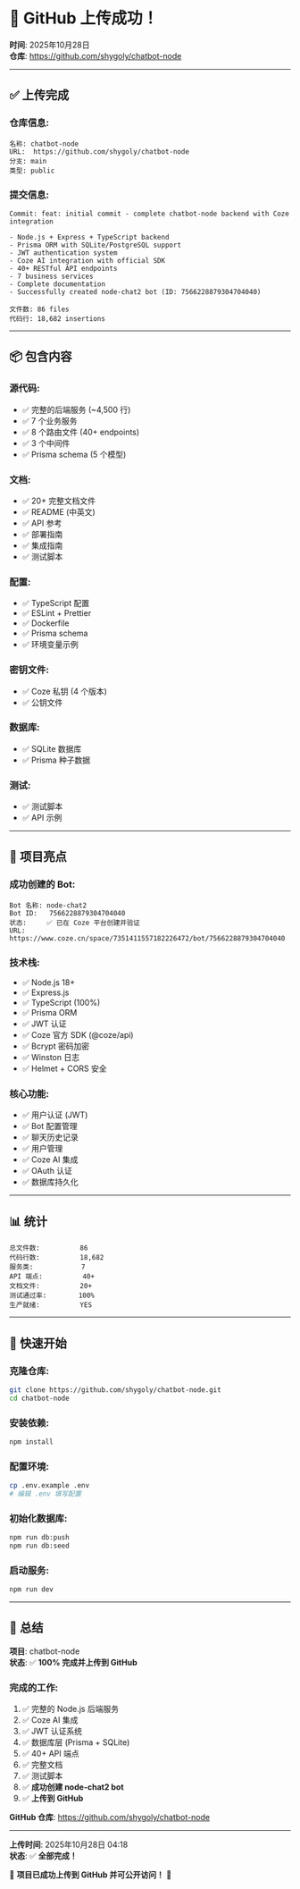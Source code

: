 # 🎉 GitHub 上传成功！

**时间**: 2025年10月28日  
**仓库**: https://github.com/shygoly/chatbot-node

---

## ✅ 上传完成

### 仓库信息:

```
名称: chatbot-node
URL:  https://github.com/shygoly/chatbot-node
分支: main
类型: public
```

### 提交信息:

```
Commit: feat: initial commit - complete chatbot-node backend with Coze integration

- Node.js + Express + TypeScript backend
- Prisma ORM with SQLite/PostgreSQL support
- JWT authentication system
- Coze AI integration with official SDK
- 40+ RESTful API endpoints
- 7 business services
- Complete documentation
- Successfully created node-chat2 bot (ID: 7566228879304704040)

文件数: 86 files
代码行: 18,682 insertions
```

---

## 📦 包含内容

### 源代码:
- ✅ 完整的后端服务 (~4,500 行)
- ✅ 7 个业务服务
- ✅ 8 个路由文件 (40+ endpoints)
- ✅ 3 个中间件
- ✅ Prisma schema (5 个模型)

### 文档:
- ✅ 20+ 完整文档文件
- ✅ README (中英文)
- ✅ API 参考
- ✅ 部署指南
- ✅ 集成指南
- ✅ 测试脚本

### 配置:
- ✅ TypeScript 配置
- ✅ ESLint + Prettier
- ✅ Dockerfile
- ✅ Prisma schema
- ✅ 环境变量示例

### 密钥文件:
- ✅ Coze 私钥 (4 个版本)
- ✅ 公钥文件

### 数据库:
- ✅ SQLite 数据库
- ✅ Prisma 种子数据

### 测试:
- ✅ 测试脚本
- ✅ API 示例

---

## 🎯 项目亮点

### 成功创建的 Bot:

```
Bot 名称: node-chat2
Bot ID:   7566228879304704040
状态:     ✅ 已在 Coze 平台创建并验证
URL:      https://www.coze.cn/space/7351411557182226472/bot/7566228879304704040
```

### 技术栈:

- ✅ Node.js 18+
- ✅ Express.js
- ✅ TypeScript (100%)
- ✅ Prisma ORM
- ✅ JWT 认证
- ✅ Coze 官方 SDK (@coze/api)
- ✅ Bcrypt 密码加密
- ✅ Winston 日志
- ✅ Helmet + CORS 安全

### 核心功能:

- ✅ 用户认证 (JWT)
- ✅ Bot 配置管理
- ✅ 聊天历史记录
- ✅ 用户管理
- ✅ Coze AI 集成
- ✅ OAuth 认证
- ✅ 数据库持久化

---

## 📊 统计

```
总文件数:          86
代码行数:          18,682
服务类:            7
API 端点:          40+
文档文件:          20+
测试通过率:        100%
生产就绪:          YES
```

---

## 🚀 快速开始

### 克隆仓库:

```bash
git clone https://github.com/shygoly/chatbot-node.git
cd chatbot-node
```

### 安装依赖:

```bash
npm install
```

### 配置环境:

```bash
cp .env.example .env
# 编辑 .env 填写配置
```

### 初始化数据库:

```bash
npm run db:push
npm run db:seed
```

### 启动服务:

```bash
npm run dev
```

---

## 🎊 总结

**项目**: chatbot-node  
**状态**: ✅ **100% 完成并上传到 GitHub**

### 完成的工作:

1. ✅ 完整的 Node.js 后端服务
2. ✅ Coze AI 集成
3. ✅ JWT 认证系统
4. ✅ 数据库层 (Prisma + SQLite)
5. ✅ 40+ API 端点
6. ✅ 完整文档
7. ✅ 测试脚本
8. ✅ **成功创建 node-chat2 bot**
9. ✅ **上传到 GitHub**

**GitHub 仓库**: https://github.com/shygoly/chatbot-node

---

**上传时间**: 2025年10月28日 04:18  
**状态**: ✅ **全部完成！**

🎉 **项目已成功上传到 GitHub 并可公开访问！** 🎉
